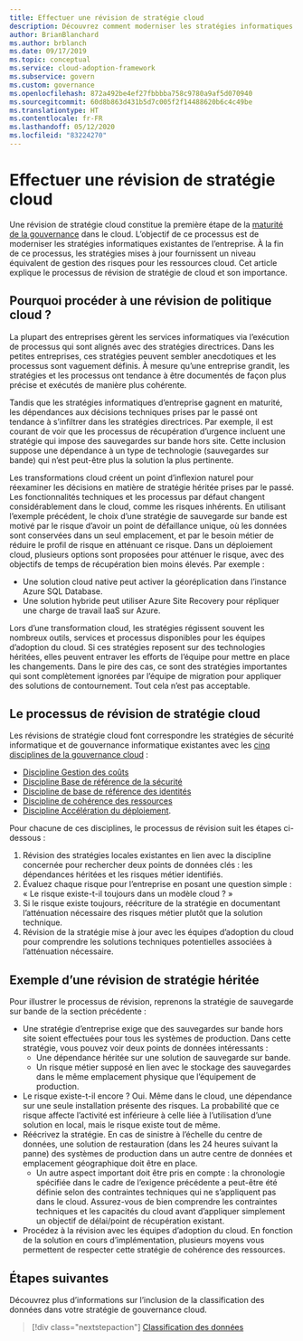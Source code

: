 ```yaml
---
title: Effectuer une révision de stratégie cloud
description: Découvrez comment moderniser les stratégies informatiques d’entreprise existantes pour assurer un niveau de gestion des risques équivalent pour les ressources basées sur le cloud.
author: BrianBlanchard
ms.author: brblanch
ms.date: 09/17/2019
ms.topic: conceptual
ms.service: cloud-adoption-framework
ms.subservice: govern
ms.custom: governance
ms.openlocfilehash: 872a492be4ef27fbbbba758c9780a9af5d070940
ms.sourcegitcommit: 60d8b863d431b5d7c005f2f14488620b6c4c49be
ms.translationtype: HT
ms.contentlocale: fr-FR
ms.lasthandoff: 05/12/2020
ms.locfileid: "83224270"
---
```

<!-- markdownlint-disable MD026 -->

# <a name="conduct-a-cloud-policy-review"></a>Effectuer une révision de stratégie cloud

Une révision de stratégie cloud constitue la première étape de la [maturité de la gouvernance](../index.md) dans le cloud. L’objectif de ce processus est de moderniser les stratégies informatiques existantes de l’entreprise. À la fin de ce processus, les stratégies mises à jour fournissent un niveau équivalent de gestion des risques pour les ressources cloud. Cet article explique le processus de révision de stratégie de cloud et son importance.

## <a name="why-perform-a-cloud-policy-review"></a>Pourquoi procéder à une révision de politique cloud ?

La plupart des entreprises gèrent les services informatiques via l’exécution de processus qui sont alignés avec des stratégies directrices. Dans les petites entreprises, ces stratégies peuvent sembler anecdotiques et les processus sont vaguement définis. À mesure qu’une entreprise grandit, les stratégies et les processus ont tendance à être documentés de façon plus précise et exécutés de manière plus cohérente.

Tandis que les stratégies informatiques d’entreprise gagnent en maturité, les dépendances aux décisions techniques prises par le passé ont tendance à s’infiltrer dans les stratégies directrices. Par exemple, il est courant de voir que les processus de récupération d’urgence incluent une stratégie qui impose des sauvegardes sur bande hors site. Cette inclusion suppose une dépendance à un type de technologie (sauvegardes sur bande) qui n’est peut-être plus la solution la plus pertinente.

Les transformations cloud créent un point d’inflexion naturel pour réexaminer les décisions en matière de stratégie héritée prises par le passé. Les fonctionnalités techniques et les processus par défaut changent considérablement dans le cloud, comme les risques inhérents. En utilisant l’exemple précédent, le choix d’une stratégie de sauvegarde sur bande est motivé par le risque d’avoir un point de défaillance unique, où les données sont conservées dans un seul emplacement, et par le besoin métier de réduire le profil de risque en atténuant ce risque. Dans un déploiement cloud, plusieurs options sont proposées pour atténuer le risque, avec des objectifs de temps de récupération bien moins élevés. Par exemple :

- Une solution cloud native peut activer la géoréplication dans l’instance Azure SQL Database.
- Une solution hybride peut utiliser Azure Site Recovery pour répliquer une charge de travail IaaS sur Azure.

Lors d’une transformation cloud, les stratégies régissent souvent les nombreux outils, services et processus disponibles pour les équipes d’adoption du cloud. Si ces stratégies reposent sur des technologies héritées, elles peuvent entraver les efforts de l’équipe pour mettre en place les changements. Dans le pire des cas, ce sont des stratégies importantes qui sont complètement ignorées par l’équipe de migration pour appliquer des solutions de contournement. Tout cela n’est pas acceptable.

## <a name="the-cloud-policy-review-process"></a>Le processus de révision de stratégie cloud

Les révisions de stratégie cloud font correspondre les stratégies de sécurité informatique et de gouvernance informatique existantes avec les [cinq disciplines de la gouvernance cloud](../index.md) :

- [Discipline Gestion des coûts](../cost-management/index.md)
- [Discipline Base de référence de la sécurité](../security-baseline/index.md)
- [Discipline de base de référence des identités](../identity-baseline/index.md)
- [Discipline de cohérence des ressources](../resource-consistency/index.md)
- [Discipline Accélération du déploiement](../deployment-acceleration/index.md).

Pour chacune de ces disciplines, le processus de révision suit les étapes ci-dessous :

1. Révision des stratégies locales existantes en lien avec la discipline concernée pour rechercher deux points de données clés : les dépendances héritées et les risques métier identifiés.
2. Évaluez chaque risque pour l’entreprise en posant une question simple : « Le risque existe-t-il toujours dans un modèle cloud ? »
3. Si le risque existe toujours, réécriture de la stratégie en documentant l’atténuation nécessaire des risques métier plutôt que la solution technique.
4. Révision de la stratégie mise à jour avec les équipes d’adoption du cloud pour comprendre les solutions techniques potentielles associées à l’atténuation nécessaire.

## <a name="example-of-a-policy-review-for-a-legacy-policy"></a>Exemple d’une révision de stratégie héritée

Pour illustrer le processus de révision, reprenons la stratégie de sauvegarde sur bande de la section précédente :

- Une stratégie d’entreprise exige que des sauvegardes sur bande hors site soient effectuées pour tous les systèmes de production. Dans cette stratégie, vous pouvez voir deux points de données intéressants :
  - Une dépendance héritée sur une solution de sauvegarde sur bande.
  - Un risque métier supposé en lien avec le stockage des sauvegardes dans le même emplacement physique que l’équipement de production.
- Le risque existe-t-il encore ? Oui. Même dans le cloud, une dépendance sur une seule installation présente des risques. La probabilité que ce risque affecte l’activité est inférieure à celle liée à l’utilisation d’une solution en local, mais le risque existe tout de même.
- Réécrivez la stratégie. En cas de sinistre à l’échelle du centre de données, une solution de restauration (dans les 24 heures suivant la panne) des systèmes de production dans un autre centre de données et emplacement géographique doit être en place.
  - Un autre aspect important doit être pris en compte : la chronologie spécifiée dans le cadre de l’exigence précédente a peut-être été définie selon des contraintes techniques qui ne s’appliquent pas dans le cloud. Assurez-vous de bien comprendre les contraintes techniques et les capacités du cloud avant d’appliquer simplement un objectif de délai/point de récupération existant.
- Procédez à la révision avec les équipes d’adoption du cloud. En fonction de la solution en cours d’implémentation, plusieurs moyens vous permettent de respecter cette stratégie de cohérence des ressources.

## <a name="next-steps"></a>Étapes suivantes

Découvrez plus d’informations sur l’inclusion de la classification des données dans votre stratégie de gouvernance cloud.

> [!div class="nextstepaction"]
> [Classification des données](./data-classification.md)
